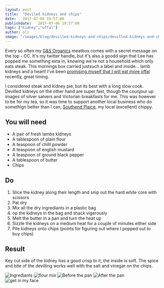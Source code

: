 ```yaml
---
layout: post
title:  "Deviled kidneys and chips"
date:   2017-07-06 19:57:00
publishdate:   2017-07-06 19:57:00
tags: ["kidney","offal"]
author: oli
image: "/images/blog/devilled-kidneys-and-chips/devilled-kidneys-and-chips-04.jpg"
---
```


Every so often my [G&S Organics](http://www.thechristmasfarm.co.uk/) meatbox comes with a secret message on the top - CC.  It's my twitter handle, but it's also a goodd sign that Lee has popped me something exta in, knowing we're not a household which only eats steak.  This mornings box carried justsuch a label and inside... lamb kidneys and a heart!  I've been [promising myself that I will eat more offal](http://amzn.to/2uPt4hs) recently, great timing.

I considered steak and kidney pie, but its best with a long slow cook.  Devilled kidneys on the other hand are super fast, though the counjour up images of silver salvers and Victorian breakfasts for me.  This was however to be for my tea, so it was time to support another local business who do somethign better than I can, [Southend Plaice](https://www.facebook.com/Southend-Plaice-468051706696412/), my local (excellent) chippy.

## You will need


* A pair of fresh lambs kidneys
* A tablespoon of plain flour
* A teaspoon of chilli powder
* A teaspoon of english mustard
* A teaspoon of ground black pepper
* A tablespoon of butter
* Chips

## Do

1. Slice the kidney along their length and snip out the hard white core with scissors
2. Pat dry
3. Mix all the dry ingrediants in a plastic bag
4. op the kidneys in the bag and shack vigerously
5. Melt the butter in a pan and turn the heat up
6. Sizzle the kidneys on a medium heat for a couple of minutes either side 
7. Pile kidneys onto chips (points for figuring out where I popped out to buy chips)


## Result

Key cut side of the kidney has a good crisp to it, the inside is soft.  The spice and bite of the devilling works well with the salt and vinegar on the chips.


![Ingrediants](/images/blog/devilled-kidneys-and-chips/devilled-kidneys-and-chips-00.jpg)
![flour mix](/images/blog/devilled-kidneys-and-chips/devilled-kidneys-and-chips-01.jpg)
![Before the pan](/images/blog/devilled-kidneys-and-chips/devilled-kidneys-and-chips-02.jpg)
![After the pan](/images/blog/devilled-kidneys-and-chips/devilled-kidneys-and-chips-03.jpg)
![get in my face](/images/blog/devilled-kidneys-and-chips/devilled-kidneys-and-chips-04.jpg)
